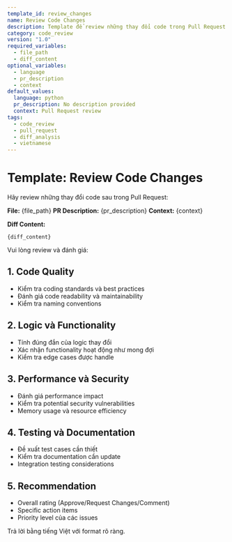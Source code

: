 ```yaml
---
template_id: review_changes
name: Review Code Changes
description: Template để review những thay đổi code trong Pull Request
category: code_review
version: "1.0"
required_variables:
  - file_path
  - diff_content
optional_variables:
  - language
  - pr_description
  - context
default_values:
  language: python
  pr_description: No description provided
  context: Pull Request review
tags:
  - code_review
  - pull_request
  - diff_analysis
  - vietnamese
---
```


# Template: Review Code Changes

Hãy review những thay đổi code sau trong Pull Request:

**File:** {file_path}
**PR Description:** {pr_description}
**Context:** {context}

**Diff Content:**
```{language}
{diff_content}
```

Vui lòng review và đánh giá:

## 1. Code Quality
- Kiểm tra coding standards và best practices
- Đánh giá code readability và maintainability
- Kiểm tra naming conventions

## 2. Logic và Functionality  
- Tính đúng đắn của logic thay đổi
- Xác nhận functionality hoạt động như mong đợi
- Kiểm tra edge cases được handle

## 3. Performance và Security
- Đánh giá performance impact
- Kiểm tra potential security vulnerabilities
- Memory usage và resource efficiency

## 4. Testing và Documentation
- Đề xuất test cases cần thiết
- Kiểm tra documentation cần update
- Integration testing considerations

## 5. Recommendation
- Overall rating (Approve/Request Changes/Comment)
- Specific action items
- Priority level của các issues

Trả lời bằng tiếng Việt với format rõ ràng. 